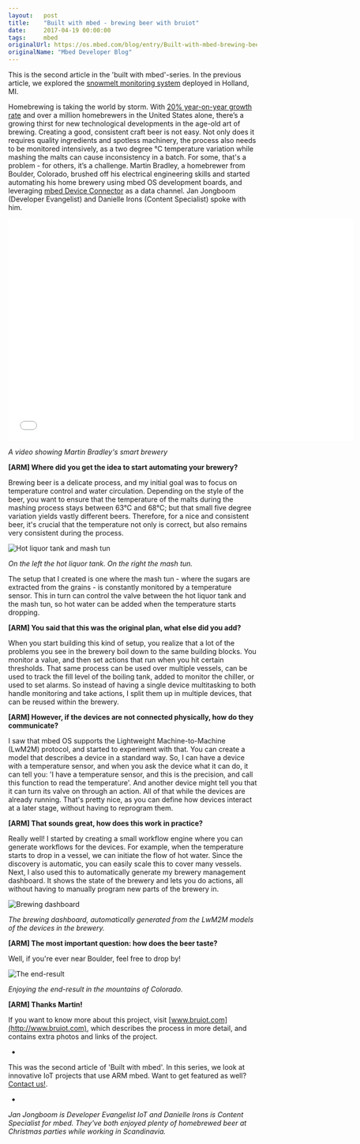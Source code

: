 ```yaml
---
layout:   post
title:    "Built with mbed - brewing beer with bruiot"
date:     2017-04-19 00:00:00
tags:     mbed
originalUrl: https://os.mbed.com/blog/entry/Built-with-mbed-brewing-beer-with-bruiot/
originalName: "Mbed Developer Blog"
---
```


This is the second article in the 'built with mbed'-series. In the previous article, we explored the [snowmelt monitoring system](https://developer.mbed.org/blog/entry/Built-with-mbed-Snowmelt-System-Monitor/) deployed in Holland, MI.

Homebrewing is taking the world by storm. With [20% year-on-year growth rate](https://www.brewersassociation.org/press-releases/american-homebrewers-association-26-percent-growth-in-2012-u-s-homebrew-sales/) and over a million homebrewers in the United States alone, there’s a growing thirst for new technological developments in the age-old art of brewing. Creating a good, consistent craft beer is not easy. Not only does it requires quality ingredients and spotless machinery, the process also needs to be monitored intensively, as a two degree °C temperature variation while mashing the malts can cause inconsistency in a batch. For some, that's a problem - for others, it’s a challenge. Martin Bradley, a homebrewer from Boulder, Colorado, brushed off his electrical engineering skills and started automating his home brewery using mbed OS development boards, and leveraging [mbed Device Connector](https://connector.mbed.com) as a data channel. Jan Jongboom (Developer Evangelist) and Danielle Irons (Content Specialist) spoke with him.

<!--more-->

<iframe width="700" height="450" src="//www.youtube.com/embed/6JlWbMpbgHQ" frameborder="0" allowfullscreen></iframe>

*A video showing Martin Bradley's smart brewery*

**[ARM] Where did you get the idea to start automating your brewery?**

Brewing beer is a delicate process, and my initial goal was to focus on temperature control and water circulation. Depending on the style of the beer, you want to ensure that the temperature of the malts during the mashing process stays between 63°C and 68°C; but that small five degree variation yields vastly different beers. Therefore, for a nice and consistent beer, it's crucial that the temperature not only is correct, but also remains very consistent during the process.


![Hot liquor tank and mash tun](brew1.png)

*On the left the hot liquor tank. On the right the mash tun.*

The setup that I created is one where the mash tun - where the sugars are extracted from the grains - is constantly monitored by a temperature sensor. This in turn can control the valve between the hot liquor tank and the mash tun, so hot water can be added when the temperature starts dropping.

**[ARM] You said that this was the original plan, what else did you add?**

When you start building this kind of setup, you realize that a lot of the problems you see in the brewery boil down to the same building blocks. You monitor a value, and then set actions that run when you hit certain thresholds. That same process can be used over multiple vessels, can be used to track the fill level of the boiling tank, added to monitor the chiller, or used to set alarms. So instead of having a single device multitasking to both handle monitoring and take actions, I split them up in multiple devices, that can be reused within the brewery.

**[ARM] However, if the devices are not connected physically, how do they communicate?**

I saw that mbed OS supports the Lightweight Machine-to-Machine (LwM2M) protocol, and started to experiment with that. You can create a model that describes a device in a standard way. So, I can have a device with a temperature sensor, and when you ask the device what it can do, it can tell you: 'I have a temperature sensor, and this is the precision, and call this function to read the temperature'. And another device might tell you that it can turn its valve on through an action. All of that while the devices are already running. That's pretty nice, as you can define how devices interact at a later stage, without having to reprogram them.

**[ARM] That sounds great, how does this work in practice?**

Really well! I started by creating a small workflow engine where you can generate workflows for the devices. For example, when the temperature starts to drop in a vessel, we can initiate the flow of hot water. Since the discovery is automatic, you can easily scale this to cover many vessels. Next, I also used this to automatically generate my brewery management dashboard. It shows the state of the brewery and lets you do actions, all without having to manually program new parts of the brewery in.


![Brewing dashboard](brew2.png)

*The brewing dashboard, automatically generated from the LwM2M models of the devices in the brewery.*

**[ARM] The most important question: how does the beer taste?**

Well, if you're ever near Boulder, feel free to drop by!


![The end-result](brew3.jpg)

*Enjoying the end-result in the mountains of Colorado.*

**[ARM] Thanks Martin!**

If you want to know more about this project, visit [www.bruiot.com](http://www.bruiot.com), which describes the process in more detail, and contains extra photos and links of the project.

-

This was the second article of 'Built with mbed'. In this series, we look at innovative IoT projects that use ARM mbed. Want to get featured as well? [Contact us!](mailto:jan.jongboom@arm.com).

-

*Jan Jongboom is Developer Evangelist IoT and Danielle Irons is Content Specialist for mbed. They've both enjoyed plenty of homebrewed beer at Christmas parties while working in Scandinavia.*
